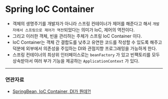 # Spring IoC Container

- 객체의 생명주기를 개발자가 아니라 스프링 컨테이너가 제어를 해준다고 해서 `개발자에서 스프링으로 제어가 역전`되었다는 의미가 IoC, 제어의 역전이다.
- 그리고 이러한 객체, 빈을 관리하는 주체가 스프링 IoC Container 이다.
- IoC Container는 객체 간 결합도를 낮추고 유연한 코드를 작성할 수 있도록 해주고 덕분에 외부에서 의존성을 주입하는 DI와 관점지향 프로그래밍을 가능하게 한다. 
- 스프링 컨테이너의 최상위 인터페이스로는 `beanFactory` 가 있고 빈팩토리를 모두 상속받아서 여러 부가 기능을 제공하는 `ApplicationContext` 가 있다.

---
### 연관자료
- [SpringBean, IoC Container, DI가 뭔데?!](https://velog.io/@jkijki12/Spring-%EC%8A%A4%ED%94%84%EB%A7%81-Bean-IoC-Container-DI%EA%B0%80-%EB%AD%94%EB%8D%B0)
